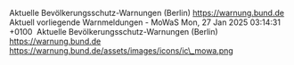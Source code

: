 Aktuelle Bevölkerungsschutz-Warnungen (Berlin) https://warnung.bund.de Aktuell vorliegende Warnmeldungen - MoWaS Mon, 27 Jan 2025 03:14:31 +0100 ![]() Aktuelle Bevölkerungsschutz-Warnungen (Berlin) https://warnung.bund.de https://warnung.bund.de/assets/images/icons/ic\_mowa.png
